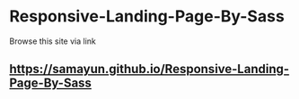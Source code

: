 # Responsive-Landing-Page-By-Sass
Browse this site via link 
## https://samayun.github.io/Responsive-Landing-Page-By-Sass

